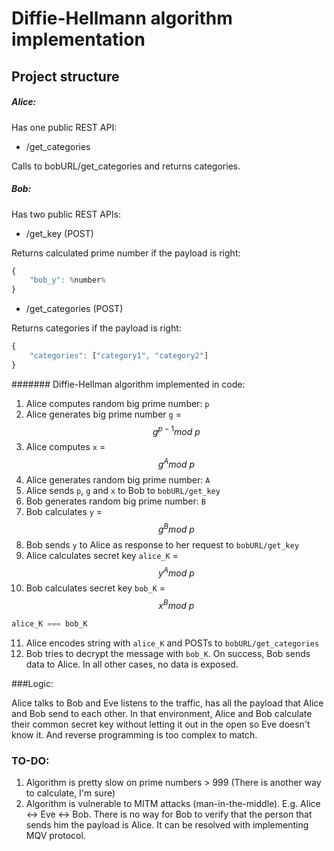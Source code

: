 # Diffie-Hellmann algorithm implementation

## Project structure

##### Alice:
Has one public REST API:

- /get_categories

Calls to bobURL/get_categories and returns categories.

##### Bob:

Has two public REST APIs:

- /get_key (POST)

Returns calculated prime number if the payload is right:

```js
{
    "bob_y": %number%
}
```

- /get_categories (POST)

Returns categories if the payload is right:

```js
{
    "categories": ["category1", "category2"]
}
```
####### Diffie-Hellman algorithm implemented in code:

1. Alice computes random big prime number: `p`
2. Alice generates big prime number `g` = $$g^{p-1} mod \: p$$
3. Alice computes `x` = $$g^{A} mod \: p$$
4. Alice generates random big prime number: `A`
5. Alice sends `p`, `g` and `x` to Bob to `bobURL/get_key`
6. Bob generates random big prime number: `B`
7. Bob calculates `y` = $$g^{B} mod \: p$$
8. Bob sends `y` to Alice as response to her request to `bobURL/get_key`
9. Alice calculates secret key `alice_K` = $$y^{A} mod \: p$$
10. Bob calculates secret key `bob_K` = $$x^{B} mod \: p$$
```js
alice_K === bob_K
```
11. Alice encodes string with `alice_K` and POSTs to `bobURL/get_categories`
12. Bob tries to decrypt the message with `bob_K`. On success, Bob sends data to Alice. In all other cases, no data is exposed.

###Logic:

Alice talks to Bob and Eve listens to the traffic, has all the payload that Alice and Bob send to each other.
In that environment, Alice and Bob calculate their common secret key without letting it out in the open so Eve doesn't know it. And reverse programming is too complex to match.

### TO-DO:

1. Algorithm is pretty slow on prime numbers > 999 (There is another way to calculate, I'm sure)
2. Algorithm is vulnerable to MITM attacks (man-in-the-middle). E.g. Alice <-> Eve <-> Bob. There is no way for Bob to verify that the person that sends him the payload is Alice.
It can be resolved with implementing MQV protocol.




